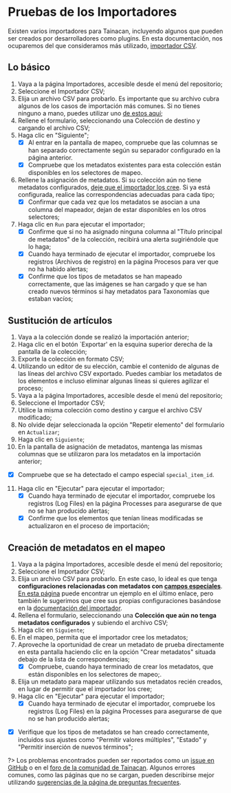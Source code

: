 # Pruebas de los Importadores

Existen varios importadores para Tainacan, incluyendo algunos que pueden ser creados por desarrolladores como plugins. En esta documentación, nos ocuparemos del que consideramos más utilizado, [importador CSV](/es-mx/importers.md#importer-csv-items).

## Lo básico

1. Vaya a la página Importadores, accesible desde el menú del repositorio;
2. Seleccione el Importador CSV;
3. Elija un archivo CSV para probarlo. Es importante que su archivo cubra algunos de los casos de importación más comunes. Si no tienes ninguno a mano, puedes utilizar uno [de estos aquí](http://oficinas.tainacan.org/ ":ignorar");
4. Rellene el formulario, seleccionando una Colección de destino y cargando el archivo CSV;
5. Haga clic en "Siguiente";
   - [x] Al entrar en la pantalla de mapeo, compruebe que las columnas se han separado correctamente según su separador configurado en la página anterior.
   - [x] Compruebe que los metadatos existentes para esta colección están disponibles en los selectores de mapeo.
6. Rellene la asignación de metadatos. Si su colección aún no tiene metadatos configurados, [deje que el importador los cree](#creating-metadata-in-the-mapping). Si ya está configurada, realice las correspondencias adecuadas para cada tipo;
   - [x] Confirmar que cada vez que los metadatos se asocian a una columna del mapeador, dejan de estar disponibles en los otros selectores;
7. Haga clic en `Run` para ejecutar el importador;
   - [x] Confirme que si no ha asignado ninguna columna al "Título principal de metadatos" de la colección, recibirá una alerta sugiriéndole que lo haga;
   - [x] Cuando haya terminado de ejecutar el importador, compruebe los registros (Archivos de registro) en la página Procesos para ver que no ha habido alertas;
   - [x] Confirme que los tipos de metadatos se han mapeado correctamente, que las imágenes se han cargado y que se han creado nuevos términos si hay metadatos para Taxonomías que estaban vacíos;

## Sustitución de artículos

1. Vaya a la colección donde se realizó la importación anterior;
2. Haga clic en el botón `Exportar' en la esquina superior derecha de la pantalla de la colección;
3. Exporte la colección en formato CSV;
4. Utilizando un editor de su elección, cambie el contenido de algunas de las líneas del archivo CSV exportado. Puedes cambiar los metadatos de los elementos e incluso eliminar algunas líneas si quieres agilizar el proceso;
5. Vaya a la página Importadores, accesible desde el menú del repositorio;
6. Seleccione el Importador CSV;
7. Utilice la misma colección como destino y cargue el archivo CSV modificado;
8. No olvide dejar seleccionada la opción "Repetir elemento" del formulario en `Actualizar`;
9. Haga clic en `Siguiente`;
10. En la pantalla de asignación de metadatos, mantenga las mismas columnas que se utilizaron para los metadatos en la importación anterior;

- [x] Compruebe que se ha detectado el campo especial `special_item_id`.

11. Haga clic en "Ejecutar" para ejecutar el importador;
    - [x] Cuando haya terminado de ejecutar el importador, compruebe los registros (Log Files) en la página Processes para asegurarse de que no se han producido alertas;
    - [x] Confirme que los elementos que tenían líneas modificadas se actualizaron en el proceso de importación;

## Creación de metadatos en el mapeo

1. Vaya a la página Importadores, accesible desde el menú del repositorio;
2. Seleccione el Importador CSV;
3. Elija un archivo CSV para probarlo. En este caso, lo ideal es que tenga **configuraciones relacionadas con metadatos con [campos especiales](/es-mx/importers#columnas-especiales)**. [En esta página](http://oficinas.tainacan.org/) puede encontrar un ejemplo en el último enlace, pero también le sugerimos que cree sus propias configuraciones basándose en la [documentación del importador](/es-mx/importers#crear-metadatos-automáticamente).
4. Rellena el formulario, seleccionando una **Colección que aún no tenga metadatos configurados** y subiendo el archivo CSV;
5. Haga clic en `Siguiente`;
6. En el mapeo, permita que el importador cree los metadatos;
7. Aproveche la oportunidad de crear un metadato de prueba directamente en esta pantalla haciendo clic en la opción "Crear metadatos" situada debajo de la lista de correspondencias;
   - [x] Compruebe, cuando haya terminado de crear los metadatos, que están disponibles en los selectores de mapeo;.
8. Elija un metadato para mapear utilizando sus metadatos recién creados, en lugar de permitir que el importador los cree;
9. Haga clic en "Ejecutar" para ejecutar el importador;
   - [x] Cuando haya terminado de ejecutar el importador, compruebe los registros (Log Files) en la página Processes para asegurarse de que no se han producido alertas;
- [x] Verifique que los tipos de metadatos se han creado correctamente, incluidos sus ajustes como "Permitir valores múltiples", "Estado" y "Permitir inserción de nuevos términos";

?> Los problemas encontrados pueden ser reportados como un [issue en GitHub](https://github.com/tainacan/tainacan/issues ":ignore") o en el [foro de la comunidad de Tainacan](https://tainacan.discourse.group ":ignore"). Algunos errores comunes, como las páginas que no se cargan, pueden describirse mejor utilizando [sugerencias de la página de preguntas frecuentes](/es-mx/faq.md#creo-que-encontré-un-error-¿qué-tengo-que-hacer).
